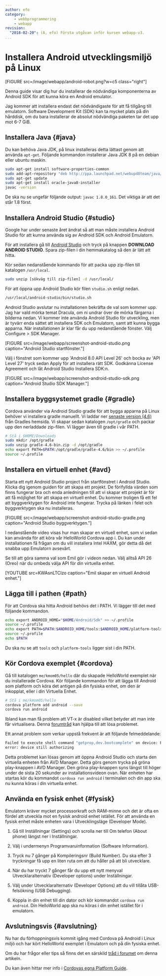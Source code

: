 ```yaml
---
author: efo
category:
    - webbprogrammering
    - webapp
revision:
  "2018-02-20": (A, efo) Första utgåvan inför kursen webapp-v3.
...
```

Installera Android utvecklingsmiljö på Linux
==================================

[FIGURE src=/image/webapp/android-robot.png?w=c5 class="right"]

Denna guide visar dig hur du installerar de nödvändiga komponenterna av Android SDK för att kunna köra en Android emulator.

Jag kommer att installera endast det nödvändigaste för att få tillgång till emulatorn. Software Development Kit (SDK) kan ta mycket plats på din hårddisk, om du bara installerar de absolut nödvändiga paketen tar det upp mot 6-7 GiB.



<!--more-->



Installera Java {#java}
--------------------------------------
Du kan behöva Java JDK, på linux installeras detta lättast genom att använda `apt-get`. Följande kommandon installerar Java JDK 8 på en debian eller ubuntu maskin.

```bash
sudo apt-get install software-properties-common
sudo add-apt-repository "deb http://ppa.launchpad.net/webupd8team/java/ubuntu xenial main"
sudo apt-get update
sudo apt-get install oracle-java8-installer
javac -version
```

De ska nu se ungefär följande output: `javac 1.8.0_161`. Det viktiga är att det står 1.8 först.



Installera Android Studio {#studio}
--------------------------------------
Google har under senaste året ändrat så att man måste installera Android Studio för att kunna använda sig av Android SDK och Android Emulatorn.

För att installera gå till [Android Studio](https://developer.android.com/studio/index.html) och tryck på knappen **DOWNLOAD ANDROID STUDIO**. Spara zip-filen i din hemmakatalog så den är lätt att hitta.

Kör sedan nedanstående kommando för att packa upp zip-filen till katalogen `/usr/local`.

```bash
sudo unzip [sökväg till zip-filen] -d /usr/local/
```

För att öppna upp Android Studio kör filen `studio.sh` enligt nedan.

```bash
/usr/local/android-studio/bin/studio.sh
```

Android Studio avslutar nu installationen bekräfta de val som kommer upp. Jag har vald mörka temat Dracula, om ni undrar över de mörka färgarna i bilderna nedan. Vi kommer inte använda Android Studio för utveckling, men är tyvärr enda sättet att installera SDK och Emulatorn, samt att kunna bygga apparna. När installationen är klar får du upp nedanstående fönster. Välj Configure > SDK Manager.

[FIGURE src=/image/webapp/screenshot-android-studio.png caption="Android Studio startfönster."]

Välj i fönstret som kommer upp 'Android 8.0 API Level 26' och bocka av 'API Level 27' tryck sedan Apply för att installera rätt SDK. Godkänna License Agreement och låt Android Studio Installera SDK:n.

[FIGURE src=/image/webapp/screenshot-android-studio-sdk.png caption="Android Studio SDK Manager."]



Installera byggsystemet gradle {#gradle}
--------------------------------------
Cordova använder via Android Studio gradle för att bygga apparna på Linux behöver vi installera gradle manuellt. Vi laddar ner [senaste version (4.6)](https://services.gradle.org/distributions/gradle-4.6-bin.zip) från Gradles hemsida. Vi skapar sedan katalogen `/opt/gradle` och packar upp den nerladdade zip-filen. Vi lägger även till gradle i vår PATH.

```bash
# Stå i $HOME/Downloads
sudo mkdir /opt/gradle
sudo unzip gradle-4.6-bin.zip -d /opt/gradle
echo export PATH=$PATH:/opt/gradle/gradle-4.6/bin >> ~/.profile
source ~/.profile
```



Installera en virtuell enhet {#avd}
--------------------------------------
Starta ett nytt Android Studio project från startfönstret i Android Studio. Klicka dig igenom guiden för att skapa ett projekt. De förifyllda värden som finns fungerar bra och enda anledningen till att vi skapar ett projekt är för att få möjlighet för att skapa en virtuell enhet. Du kommer troligen få ett fel att byggverktygen för Android inte fungerar. Trycka på länken i felet och byggverktygen ska nu installeras.

[FIGURE src=/image/webapp/screenshot-android-studio-gradle.png caption="Android Studio byggverktygen."]

I nedanstående video visas hur man skapar en virtuell enhet, som vi sedan kan använda för att köra vår HelloWorld Cordova app i. Du kan under installationen få frågan om du vill installera Intel HAXM, gör detta då det snabba upp Emulatorn avsevärt.

Se till att göra samma val som Emil gör i videon nedan. Välj alltså API 26 (Oreo) när du ombeds välja API för din virtuella enhet.

[YOUTUBE src=KWAsnLTClzo caption="Emil skapar en virtuell Android enhet."]



Lägga till i pathen {#path}
--------------------------------------
För att Cordova ska hitta Android behövs det i PATH. Vi lägger till det med följande kommandon.

```bash
echo export ANDROID_HOME="$HOME/Android/Sdk" >> ~/.profile
source ~/.profile
echo export PATH=$PATH:$ANDROID_HOME/tools:$ANDROID_HOME/platform-tools >> ~/.profile
source ~/.profile
echo $PATH
```

Du ska nu se att `tools` och `platform-tools` ligger sist i din PATH.



Kör Cordova exemplet {#cordova}
--------------------------------------
Gå till katalogen `me/kmom05/hello` där du skapade HelloWorld exemplet när du installerade Cordova. Kör följande kommandon för att lägga till Android som platform och köra det antigen på din fysiska enhet, om den är inkopplat, eller i din Virtuella Enhet.

```bash
# Stå i me/kmom05/hello
cordova platform add android --save
cordova run android
```

Ibland kan man få problem att VT-x är disabled vilket betyder att man inte får virtualisera. Denna [forumtråd](https://dbwebb.se/forum/viewtopic.php?t=4336) kan hjälpa till att lösa problemet.

Ett annat problem som verkar uppstå frekvent är att följande felmeddelande:

```bash
Failed to execute shell command "getprop,dev.bootcomplete" on device: Error: adb: Command failed with exit code 1 Error output:
error: device still authorizing
```

Detta problemet kan lösas genom att öppna Android Studio och starta den virtuella enheten från AVD Manager. Detta görs genom trycka på gröna play-knappen i AVD Manager. Den gröna play-knappen syns längst till höger under de sista 20 sekunder av installationsvideon ovan. När enheten har startas kör du kommandot `cordova run android` i terminalen och din app ska nu kunna köras i din virtuella enhet.



Använda en fysisk enhet {#fysisk}
--------------------------------------
Emulatorn kräver mycket processorkraft och RAM-minne och det är ofta en fördel att utveckla mot en fysisk android enhet istället. För att använda en fysisk enhet måste enheten vara i Utvecklingsläge (Developer Mode).

1. Gå till Inställningar (Settings) och scrolla ner till Om telefon (About phone) längst ner i Inställningar.

1. Välj i undermenyn Programvaruinformation (Software Information).

1. Tryck nu 7 gånger på Kompileringsnr (Build Number). Du ska efter 3 tryckningar få upp en liten ruta om att du håller på att bli utvecklare.

1. När du har tryckt 7 gånger får du upp ett nytt menyval Utvecklaralternativ (Developer options) under Inställningar.

1. Välj under Utvecklaralternativ (Developer Options) att du vill tillåta USB-felsökning (USB Debugging).

1. Koppla in din enhet till din dator och kör kommandot `cordova run android`. Din HelloWorld app ska nu köras i din enhet istället för i emulatorn.



Avslutningsvis {#avslutning}
--------------------------------------
Nu har du förhoppningsvis kommit igång med Cordova på Android i Linux miljö och har kört HelloWorld exemplet i Emulatorn och på din fysiska enhet.

Om du har frågor eller tips så finns det en särskild [tråd i forumet](t/7311) om denna artikeln.

Du kan även hittar mer info i [Cordovas egna Platform Guide](https://cordova.apache.org/docs/en/latest/guide/platforms/android/index.html).
